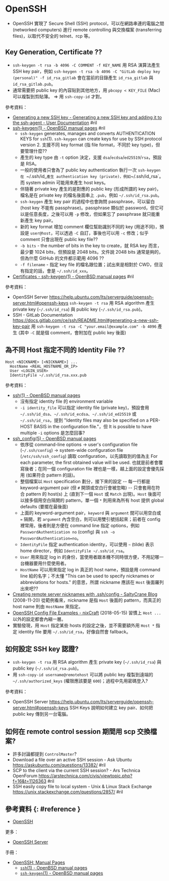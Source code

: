 # OpenSSH

  - OpenSSH 實現了 Secure Shell (SSH) protocol，可以在網路串連的電腦之間 (networked computers) 進行 remote controlling 與交換檔案 (transferring files)，以取代不安全的 telnet、rcp 等。

## Key Generation, Certificate ??

  - `ssh-keygen -t rsa -b 4096 -C COMMENT -f KEY_NAME` 用 RSA 演算法產生 SSH key pair，例如 `ssh-keygen -t rsa -b 4096 -C "GitLab deploy key (personal)" -f id_rsa_gitlab` 會在當前的目錄產生 `id_rsa_gitlab` 與 `id_rsa_gitlab.pub`。
  - 通常需要把 public key 的內容貼到其他地方，用 `pbcopy < KEY_FILE` (Mac) 可以複製到剪貼簿。 => 用 `ssh-copy-id` 才對。

參考資料：

  - [Generating a new SSH key - Generating a new SSH key and adding it to the ssh\-agent \- User Documentation](https://help.github.com/articles/generating-a-new-ssh-key-and-adding-it-to-the-ssh-agent/#generating-a-new-ssh-key) #ril
  - [ssh\-keygen\(1\) \- OpenBSD manual pages](https://man.openbsd.org/ssh-keygen) #ril
      - `ssh-keygen` generates, manages and converts AUTHENTICATION KEYS for `ssh`(1). `ssh-keygen` can create keys for use by SSH protocol version 2. 支援不同 key format (指 file format，不同於 key type)，但要管理什麼??
      - 產生的 key type 由 `-t` option 決定，支援 `dsa`/`ecdsa`/`ed25519`/`rsa`，預設是 RSA。
      - 一般的使用者只會為了 public key authentication 執行一次 `ssh-keygen 在 `~/.ssh/id_<KEYTYPE>` 產生 authentication key (private)，例如 `~/.ssh/id_rsa`。而 system admin 可能用來產生 host keys。
      - 伴隨著 private key 產生的是對應的 public key (形成所謂的 key pair)，檔名是在 private key 的檔名後面串上 `.pub`，例如 `~/.ssh/id_rsa.pub`。
      - `ssh-keygen` 產生 key pair 的過程中也會詢問 passphrase，可以留白 (host key 不能有 passphrase)。passphrase 類似於 password，但它可以是任意長度，之後可以用 `-p` 修改，但如果忘了 passphrase 就只能重新產生 key pair。
      - 新的 key format 增加 comment 欄位幫助識別不同的 key (用途不同)，預設是 `user@host`，可以透過 `-C` 自訂，事後也可以用 `-c` 修改；似乎 comment 只會出現在 public key file??
      - `-b bits` - the number of bits in the key to create，就 RSA key 而言，最少要 1024 bits，但預設是 2048 bits。文件說 2048 bits 通常是夠的，但為什麼 GitHub 的文件都示範用 4096 ??
      - `-f filename` - 指定 key file 的檔名跟位置；試出來是相對於 CWD，但沒有指定的話，會是 `~/.ssh/id_xxx`。
  - [Certificates - ssh\-keygen\(1\) \- OpenBSD manual pages](https://man.openbsd.org/ssh-keygen#CERTIFICATES) #ril

參考資料：

  - OpenSSH Server https://help.ubuntu.com/lts/serverguide/openssh-server.html#openssh-keys `ssh-keygen -t rsa` 用 RSA algorithm 產生 private key (`~/.ssh/id_rsa`) 與 public key (`~/.ssh/id_rsa.pub`)。
  - SSH - GitLab Documentation https://docs.gitlab.com/ce/ssh/README.html#generating-a-new-ssh-key-pair 用 `ssh-keygen -t rsa -C "your.email@example.com" -b 4096` 產生 (其中 `-C` 就是個 comment，會附加在 public key 後面)

## 為不同 Host 指定不同的 Identity File ??

```
Host <NICKNAME> [<NICKNAME>] ...
  HostName <REAL_HOSTNAME_OR_IP>
  User <LOGIN_USER>
  IdentityFile ~/.ssh/id_rsa.xxx.pub
```

參考資料：

  - [ssh\(1\) \- OpenBSD manual pages](https://man.openbsd.org/ssh#ENVIRONMENT)
      - 沒有指定 identity file 的 environment variable
      - `-i identity_file` 可以指定 identity file (private key)，預設會用 `~/.ssh/id_dsa`、`~/.ssh/id_ecdsa`、`~/.ssh/id_ed25519` 或 `~/.ssh/id_rsa`，提到 "Identity files may also be specified on a PER-HOST BASIS in the configuration file."，但 It is possible to have multiple `-i` options 是怎麼回事?
  - [ssh\_config\(5\) \- OpenBSD manual pages](https://man.openbsd.org/ssh_config.5)
      - 依序從 command-line options -> user's configuration file (`~/.ssh/config`) -> system-wide configuration file (`/etc/ssh/ssh_config`) 讀取 configuration，以先讀取到的值為主 For each parameter, the first obtained value will be used. 也就是前者會覆寫後者；在同一個 configuration file 裡也是一樣，越上面的設定會優先採用 (如果符合 pattern 的話)。
      - 整個檔案以 `Host` specification 劃分，接下來的設定 -- 每一行都是 keyword-argument pair (但 `#` 開頭或空白行會被忽略) -- 只會套用在符合 pattern 的 host(s) 上 (直到下一個 `Host` 或 `Match` 出現)。`Host` 後面可以接多個用空白隔開的 pattern，單一個 `*` 則用來為所有 host 提供 global defaults (要擺在最後面)
      - 上面的 keyword-argument pair，`keyword` 與 `argument` 間可以用空白或 `=` 隔開，若 `argument` 內含空白，則可以用雙引號括起來；前者在 config 裡常用，後者則是方便在 command line 指定 options，例如 `PasswordAuthentication no` (config) 與 `ssh -o PasswordAuthentication=no`。
      - `IdentityFile` 指定 authentication identity，可以使用 `~` (tilde) 表示 home director，例如 `IdentityFile ~/.ssh/id_rsa`。
      - `User` 用來指定 log in 的身份，當使用者跟本機不同時很方便，不用記哪一台機器要用什麼使用者。
      - `HostName` 可以用來指定 log in 真正的 host name，預設是用 command line 給的名字；不太懂 "This can be used to specify nicknames or abbreviations for hosts." 的意思，所謂 nickname 應該在 `Host` 後面羅列出來吧??
  - [Creating remote server nicknames with \.ssh/config \- SaltyCrane Blog](https://www.saltycrane.com/blog/2008/11/creating-remote-server-nicknames-sshconfig/) (2008-11-20) 從範例看來，nickname 是指 `Host` 後面的 pattern，而真正的 host name 則由 `HostName` 來指定。
  - [OpenSSH Config File Examples \- nixCraft](https://www.cyberciti.biz/faq/create-ssh-config-file-on-linux-unix/) (2018-05-15) 習慣上 `Host ...` 以外的設定都會內縮一層。
  - 實驗發現，用 `Host` 指定某些 hosts 的設定之後，並不需要額外用 `Host *` 指定 identity file 要用 `~/.ssh/id_rsa`，好像自然會 fallback。

## 如何設定 SSH key 認證?

  - `ssh-keygen -t rsa` 用 RSA algorithm 產生 private key (`~/.ssh/id_rsa`) 與 public key (`~/.ssh/id_rsa.pub`)。
  - 用 `ssh-copy-id username@remotehost` 可以將 public key 複製到遠端的 `~/.ssh/authorized_keys` (權限應該要是 `600`)；過程中先用密碼登入?

參考資料：

  - OpenSSH Server https://help.ubuntu.com/lts/serverguide/openssh-server.html#openssh-keys SSH Keys 說明如何建立 key pair、如何把 public key 傳到另一台電腦。

## 如何在 remote control session 期間用 scp 交換檔案?

  - 許多討論都提到 `ControlMaster`?
  - Download a file over an active SSH session - Ask Ubuntu https://askubuntu.com/questions/13382/ #ril
  - SCP to the client via the current SSH session? - Ars Technica OpenForum https://arstechnica.com/civis/viewtopic.php?f=16&t=1126363 #ril
  - SSH easily copy file to local system - Unix & Linux Stack Exchange https://unix.stackexchange.com/questions/2857/ #ril

## 參考資料 {: #reference }

  - [OpenSSH](https://www.openssh.com/)

更多：

  - [OpenSSH Server](openssh-server.md)

手冊：

  - [OpenSSH: Manual Pages](https://www.openssh.com/manual.html)
      - [`ssh`(1) - OpenBSD manual pages](https://man.openbsd.org/ssh)
      - [`ssh-keygen`(1) - OpenBSD manual pages](https://man.openbsd.org/ssh-keygen)

